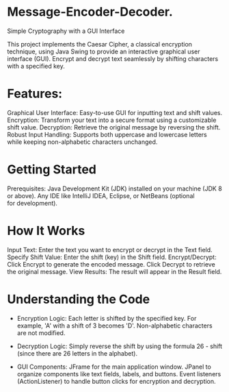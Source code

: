 # Message-Encoder-Decoder.
Simple Cryptography with a GUI Interface

This project implements the Caesar Cipher, a classical encryption technique, using Java Swing to provide an interactive graphical user interface (GUI). Encrypt and decrypt text seamlessly by shifting characters with a specified key.

# Features:
Graphical User Interface: Easy-to-use GUI for inputting text and shift values.
Encryption: Transform your text into a secure format using a customizable shift value.
Decryption: Retrieve the original message by reversing the shift.
Robust Input Handling: Supports both uppercase and lowercase letters while keeping non-alphabetic characters unchanged.

# Getting Started
Prerequisites:
Java Development Kit (JDK) installed on your machine (JDK 8 or above).
Any IDE like IntelliJ IDEA, Eclipse, or NetBeans (optional for development).

# How It Works
Input Text: Enter the text you want to encrypt or decrypt in the Text field.
Specify Shift Value: Enter the shift (key) in the Shift field.
Encrypt/Decrypt:
Click Encrypt to generate the encoded message.
Click Decrypt to retrieve the original message.
View Results: The result will appear in the Result field.

# Understanding the Code
* Encryption Logic:
Each letter is shifted by the specified key. For example, 'A' with a shift of 3 becomes 'D'.
Non-alphabetic characters are not modified.

* Decryption Logic:
Simply reverse the shift by using the formula 26 - shift (since there are 26 letters in the alphabet).

* GUI Components:
JFrame for the main application window.
JPanel to organize components like text fields, labels, and buttons.
Event listeners (ActionListener) to handle button clicks for encryption and decryption.
